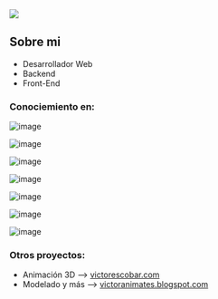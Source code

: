 <img src="https://i.imgur.com/02ILZM6.png">

## Sobre mi

- Desarrollador Web 
- Backend
- Front-End




### Conociemiento en:

![image](https://github.com/user-attachments/assets/7fd080a4-1af5-4a0c-9da3-184792d5611d)

![image](https://github.com/user-attachments/assets/bd515ae8-2338-448d-ad92-7f93a85b9375)

![image](https://github.com/user-attachments/assets/164b3705-97dd-4725-8743-482cafdf5815)

![image](https://github.com/user-attachments/assets/3616734b-6f59-437e-8c33-5d5b236a1acd)

![image](https://github.com/user-attachments/assets/1575d348-b905-4fa5-96a1-c9ff1dcee807)

![image](https://github.com/user-attachments/assets/668562a2-4bc6-4606-8520-f55d3deeafd9)

![image](https://github.com/user-attachments/assets/1fc0bafb-1b44-4f43-aae1-686f3a9a9ad3)





### Otros proyectos:

- Animación 3D --> <a href="https://www.victorescobar.com">victorescobar.com</a>
- Modelado y más --> <a href="https://victoranimates.blogspot.com/">victoranimates.blogspot.com</a>

